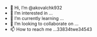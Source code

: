 - 👋 Hi, I’m @akovalchk932
- 👀 I’m interested in ...
- 🌱 I’m currently learning ...
- 💞️ I’m looking to collaborate on ...
- 📫 How to reach me ...33834twe34543

<!---
akovalchk932/akovalchk932 is a ✨ special ✨ repository because its `README.md` (this file) appears on your GitHub profile.
You can click the Preview link to take a look at your changes.
--->
